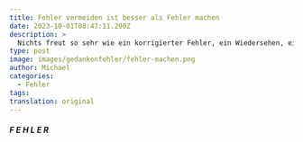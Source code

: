 ```yaml
---
title: Fehler vermeiden ist besser als Fehler machen
date: 2023-10-01T08:47:11.200Z
description: >
  Nichts freut so sehr wie ein korrigierter Fehler, ein Wiedersehen, eine überstandene Krankheit oder ein Wiederaufstehen aus einer ausweglosen Lage. Um das zu erleben muss ich Fehler machen, weggehen, krank werden oder stecken bleiben.
type: post
image: images/gedankenfehler/fehler-machen.png
author: Michael
categories:
  - Fehler
tags:
translation: original
---
```


##### F E H L E R
